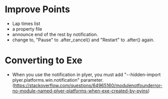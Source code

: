 # Improve Points
* Lap times list
* a property file
* announce end of the rest by notification.
* change to, "Pause" to .after_cancel() and "Restart" to .after() again.

# Converting to Exe
* When you use the notification in plyer, you must add "--hidden-import plyer.platforms.win.notification" parameter. (https://stackoverflow.com/questions/64965160/modulenotfounderror-no-module-named-plyer-platforms-when-exe-created-by-pyins)